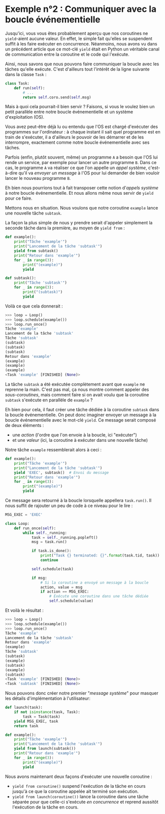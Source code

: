 # Exemple n°2 : Communiquer avec la boucle événementielle

Jusqu'ici, vous vous êtes probablement aperçu que nos coroutines ne
`yield`-aient aucune valeur. En effet, le simple fait qu'elles se suspendent
suffit à les faire exécuter en concurrence. Néanmoins, nous avons vu dans un
précédent article que ce mot-clé `yield` était en Python un véritable canal de
communication entre la coroutine et le code qui l'exécute.

Ainsi, nous savons que nous pouvons faire communiquer la boucle avec les tâches
qu'elle exécute. C'est d'ailleurs tout l'intérêt de la ligne suivante dans la
classe `Task` :

```python
class Task:
    def run(self):
        # ...
        return self.coro.send(self.msg)
```

Mais à quoi cela pourrait-il bien servir ? Faisons, si vous le voulez bien un
petit parallèle entre notre boucle événementielle et un système d'exploitation
(OS).

Vous avez peut-être déjà lu ou entendu que l'OS est chargé d'exécuter des
programmes sur l'ordinateur : à chaque instant il sait quel programme est en
train de s'exécuter, il a d'ailleurs le pouvoir de les démarrer et de les
interrompre, exactement comme notre boucle événementielle avec ses tâches.

Parfois (enfin, plutôt souvent, même) un programme `A` a besoin que l'OS lui
rende un service, par exemple pour lancer un autre programme `B`. Dans ce cas,
le programme `A` va réaliser ce que l'on appelle un *appel système*,
c'est-à-dire qu'il va *envoyer un message* à l'OS pour lui demander de bien
vouloir lancer le nouveau programme `B`.

Eh bien nous pourrions tout à fait transposer cette notion d'*appels système* à
notre boucle événementielle. Et nous allons même nous servir de `yield` pour ce
faire.

Mettons nous en situation. Nous voulons que notre coroutine `example` lance
une nouvelle tâche `subtask`.

La façon la plus simple de nous y prendre serait d'appeler simplement la
seconde tâche dans la première, au moyen de `yield from` :

```python
def example():
    print("Tâche 'example'")
    print("Lancement de la tâche 'subtask'")
    yield from subtask()
    print("Retour dans 'example'")
    for _ in range(3):
        print("(example)")
        yield

def subtask():
    print("Tâche 'subtask'")
    for _ in range(3):
        print("(subtask)")
        yield
```

Voilà ce que cela donnerait :

```python
>>> loop = Loop()
>>> loop.schedule(example())
>>> loop.run_once()
Tâche 'example'
Lancement de la tâche 'subtask'
Tâche 'subtask'
(subtask)
(subtask)
(subtask)
Retour dans 'example'
(example)
(example)
(example)
<Task 'example' [FINISHED] (None)>
```

La tâche `subtask` a été exécutée complètement avant que `example` ne reprenne
la main. C'est pas mal, ça nous montre comment appeler des *sous-coroutines*,
mais comment faire si on avait voulu que la coroutine `subtask` s'exécute en
parallèle de `example` ?

Eh bien pour cela, il faut créer une tâche dédiée à la coroutine `subtask` dans
la boucle événementielle. On peut donc imaginer envoyer un message à la boucle
événementielle avec le mot-clé `yield`. Ce message serait composé de deux
éléments :

* une *action* (l'ordre que l'on envoie à la boucle, ici "exécuter")
* et une *valeur* (ici, la coroutine à exécuter dans une nouvelle tâche)

Notre tâche `example` ressemblerait alors à ceci :

```python
def example():
    print("Tâche 'example'")
    print("Lancement de la tâche 'subtask'")
    yield 'EXEC', subtask()  # Envoi du message
    print("Retour dans 'example'")
    for _ in range(3):
        print("(example)")
        yield
```

Ce message sera retourné à la boucle lorsquelle appellera `task.run()`. Il nous
suffit de rajouter un peu de code à ce niveau pour le lire :

```python
MSG_EXEC = 'EXEC'

class Loop:
    def run_once(self):
        while self._running:
            task = self._running.popleft()
            msg = task.run()

            if task.is_done():
                print("Task {} terminated: {}".format(task.tid, task))
                continue

            self.schedule(task)

            if msg:
                # Si la coroutine a envoyé un message à la boucle
                action, value = msg
                if action == MSG_EXEC:
                    # Exécute une coroutine dans une tâche dédiée
                    self.schedule(value)
```

Et voilà le résultat :

```python
>>> loop = Loop()
>>> loop.schedule(example())
>>> loop.run_once()
Tâche 'example'
Lancement de la tâche 'subtask'
Retour dans 'example'
(example)
Tâche 'subtask'
(subtask)
(example)
(subtask)
(example)
(subtask)
<Task 'example' [FINISHED] (None)>
<Task 'subtask' [FINISHED] (None)>
```

Nous pouvons donc créer notre premier "*message système*" pour masquer les
détails d'implémentation à l'utilisateur:

```python
def launch(task):
    if not isinstance(task, Task):
        task = Task(task)
    yield MSG_EXEC, task
    return task

def example():
    print("Tâche 'example'")
    print("Lancement de la tâche 'subtask'")
    yield from launch(subtask())
    print("Retour dans 'example'")
    for _ in range(3):
        print("(example)")
        yield
```

Nous avons maintenant deux façons d'exécuter une nouvelle coroutine :

* `yield from coroutine()` suspend l'exécution de la tâche en cours jusqu'à ce
  que la coroutine appelée ait terminé son exécution.
* `yield from launch(coroutine())` lance la coroutine dans une tâche séparée
  pour que celle-ci s'exécute *en concurrence* et reprend aussitôt l'exécution de
  la tâche en cours.
